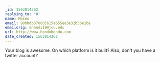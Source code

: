 ```yaml
---
_id: 1563814362
replying_to: '0'
name: Moses
email: 98bbdb378605615a655ee3e32b56e1be
emailorig: mnandi19@jcu.edu
url: http://www.hondohondo.com
date_created: 1563814362
---
```


Your blog is awesome. On which platform is it built?
Also, don't you have a twitter account?